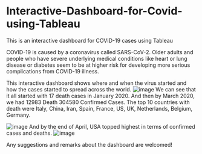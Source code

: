 # Interactive-Dashboard-for-Covid-using-Tableau
This is an interactive dashboard for COVID-19 cases using Tableau

COVID-19 is caused by a coronavirus called SARS-CoV-2. Older adults and people who have severe underlying medical conditions like heart or lung disease or diabetes seem to be at higher risk for developing more serious complications from COVID-19 illness. 

This interactive dashboard shows where and when the virus started and how the cases started to spread across the world.
![image](https://user-images.githubusercontent.com/47711486/132535543-b2f5c0af-b9ea-45d1-adac-04e6bfaa7728.png)
We can see that it all started with 17 death cases in January 2020.
And then by March 2020, we had 12983 Death 304580 Confirmed Cases. The top 10 countries with death were Italy, China, Iran, Spain, France, US, UK, Netherlands, Belgium, Germany.

![image](https://user-images.githubusercontent.com/47711486/132579882-53787c93-faa2-468d-9ae1-afe132eeb26e.png)
And by the end of April, USA topped highest in terms of confirmed cases and deaths.
![image](https://user-images.githubusercontent.com/47711486/132580033-7cd8aa71-594c-4d26-a504-79c6280c4916.png)

Any suggestions and remarks about the dashboard are welcomed!
